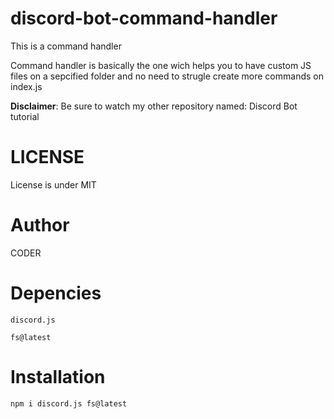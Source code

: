 # discord-bot-command-handler

This is a command handler




Command handler is basically the one wich helps you to have custom JS files on a sepcified folder and no need to strugle create more commands on index.js


**Disclaimer**: Be sure to watch my other repository named: Discord Bot tutorial


# LICENSE

License is under MIT

# Author

CODER

# Depencies

```discord.js```

```fs@latest```

# Installation

```npm i discord.js fs@latest```
